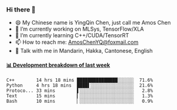 ### Hi there 👋
- 😄 My Chinese name is YingQin Chen, just call me Amos Chen
- 🔭 I’m currently working on MLSys, TensorFlow/XLA
- 🌱 I’m currently learning C++/CUDA/TensorRT
- 📫 How to reach me: AmosChenYQ@foxmail.com
- 💬 Talk with me in Mandarin, Hakka, Cantonese, English

<!-- waka-box start -->
#### <a href="https://gist.github.com/becb911736b10de673d72f2a472b1e52" target="_blank">📊 Development breakdown of last week</a>
```text
C++        14 hrs 18 mins ███████████████░░░░░░  71.6%
Python     4 hrs 18 mins  ████▌░░░░░░░░░░░░░░░░  21.6%
Protoco... 33 mins        ▌░░░░░░░░░░░░░░░░░░░░   2.8%
Text       15 mins        ▎░░░░░░░░░░░░░░░░░░░░   1.3%
Bash       10 mins        ▏░░░░░░░░░░░░░░░░░░░░   0.9%
```
<!-- waka-box end -->


<!--
**AmosChenYQ/AmosChenYQ** is a ✨ _special_ ✨ repository because its `README.md` (this file) appears on your GitHub profile.

Here are some ideas to get you started:

- 🔭 I’m currently working on 
- 🌱 I’m currently learning ...
- 👯 I’m looking to collaborate on ...
- 🤔 I’m looking for help with ...
- 📫 How to reach me: AmosChenYQ@foxmail.com
- 😄 Pronouns: ...
- ⚡ Fun fact: ...
-->
